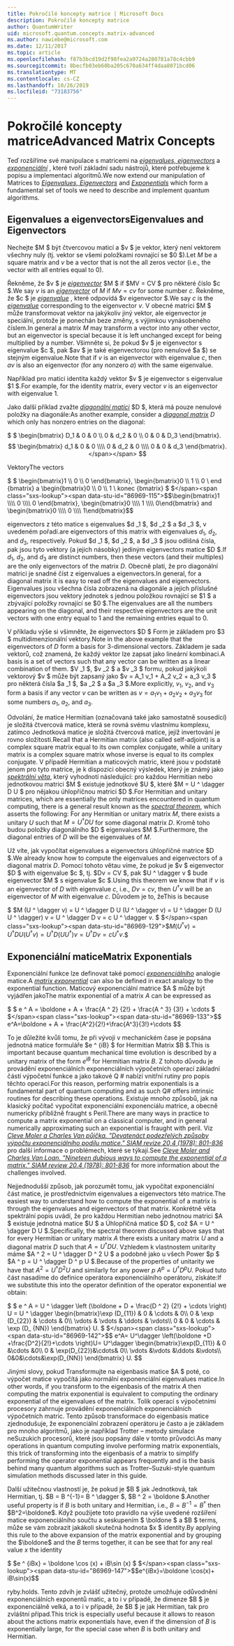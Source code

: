 ```yaml
---
title: Pokročilé koncepty matrice | Microsoft Docs
description: Pokročilé koncepty matrice
author: QuantumWriter
uid: microsoft.quantum.concepts.matrix-advanced
ms.author: nawiebe@microsoft.com
ms.date: 12/11/2017
ms.topic: article
ms.openlocfilehash: f87b3bcd19d2f98fea2a9724a280781a78c4cbb9
ms.sourcegitcommit: 8becfb03eb60ba205c670a634ff4daa8071bcd06
ms.translationtype: MT
ms.contentlocale: cs-CZ
ms.lasthandoff: 10/26/2019
ms.locfileid: "73183756"
---
```

# <a name="advanced-matrix-concepts"></a><span data-ttu-id="86969-103">Pokročilé koncepty matrice</span><span class="sxs-lookup"><span data-stu-id="86969-103">Advanced Matrix Concepts</span></span> #

<span data-ttu-id="86969-104">Teď rozšíříme své manipulace s matricemi na [*eigenvalues, eigenvectors*](https://en.wikipedia.org/wiki/Eigenvalues_and_eigenvectors) a [*exponenciální*](https://en.wikipedia.org/wiki/Matrix_exponential) , které tvoří základní sadu nástrojů, které potřebujeme k popisu a implementaci algoritmů.</span><span class="sxs-lookup"><span data-stu-id="86969-104">We now extend our manipulation of Matrices to [*Eigenvalues, Eigenvectors*](https://en.wikipedia.org/wiki/Eigenvalues_and_eigenvectors) and [*Exponentials*](https://en.wikipedia.org/wiki/Matrix_exponential) which form a fundamental set of tools we need to describe and implement quantum algorithms.</span></span>

## <a name="eigenvalues-and-eigenvectors"></a><span data-ttu-id="86969-105">Eigenvalues a eigenvectors</span><span class="sxs-lookup"><span data-stu-id="86969-105">Eigenvalues and Eigenvectors</span></span> ##

<span data-ttu-id="86969-106">Nechejte $M $ být čtvercovou maticí a $v $ je vektor, který není vektorem všechny nuly (tj. vektor se všemi položkami rovnající se $0 $).</span><span class="sxs-lookup"><span data-stu-id="86969-106">Let $M$ be a square matrix and $v$ be a vector that is not the all zeros vector (i.e., the vector with all entries equal to $0$).</span></span>

<span data-ttu-id="86969-107">Řekněme, že $v $ je [*eigenvector*](https://en.wikipedia.org/wiki/Eigenvalues_and_eigenvectors) $M $ if $MV = CV $ pro některé číslo $c $.</span><span class="sxs-lookup"><span data-stu-id="86969-107">We say $v$ is an [*eigenvector*](https://en.wikipedia.org/wiki/Eigenvalues_and_eigenvectors) of  $M$ if $Mv = cv$ for some number $c$.</span></span> <span data-ttu-id="86969-108">Řekněme, že $c $ je [*eigenvalue*](https://en.wikipedia.org/wiki/Eigenvalues_and_eigenvectors) , které odpovídá $v eigenvector $.</span><span class="sxs-lookup"><span data-stu-id="86969-108">We say $c$ is the [*eigenvalue*](https://en.wikipedia.org/wiki/Eigenvalues_and_eigenvectors) corresponding to the eigenvector $v$.</span></span> <span data-ttu-id="86969-109">V obecné matrici $M $ může transformovat vektor na jakýkoliv jiný vektor, ale eigenvector je speciální, protože je ponechán beze změny, s výjimkou vynásobeného číslem.</span><span class="sxs-lookup"><span data-stu-id="86969-109">In general a matrix $M$ may transform a vector into any other vector, but an eigenvector is special because it is left unchanged except for being multiplied by a number.</span></span> <span data-ttu-id="86969-110">Všimněte si, že pokud $v $ je eigenvector s eigenvalue $c $, pak $av $ je také eigenvectorou (pro nenulové $a $) se stejným eigenvalue.</span><span class="sxs-lookup"><span data-stu-id="86969-110">Note that if $v$ is an eigenvector with eigenvalue $c$, then $av$ is also an eigenvector (for any nonzero $a$) with the same eigenvalue.</span></span>

<span data-ttu-id="86969-111">Například pro matici identita každý vektor $v $ je eigenvector s eigenvalue $1 $.</span><span class="sxs-lookup"><span data-stu-id="86969-111">For example, for the identity matrix, every vector $v$ is an eigenvector with eigenvalue $1$.</span></span>

<span data-ttu-id="86969-112">Jako další příklad zvažte [*diagonální matici*](https://en.wikipedia.org/wiki/Diagonal_matrix) $D $, která má pouze nenulové položky na diagonále:</span><span class="sxs-lookup"><span data-stu-id="86969-112">As another example, consider a [*diagonal matrix*](https://en.wikipedia.org/wiki/Diagonal_matrix) $D$ which only has nonzero entries on the diagonal:</span></span>

<span data-ttu-id="86969-113">$ $ \begin{bmatrix} D_1 & 0 & 0 \\\\ 0 & d_2 & 0 \\\\ 0 & 0 & D_3 \end{bmatrix}.</span><span class="sxs-lookup"><span data-stu-id="86969-113">$$ \begin{bmatrix} d_1 & 0 & 0 \\\\ 0 & d_2 & 0 \\\\ 0 & 0 & d_3 \end{bmatrix}.</span></span>
$$

<span data-ttu-id="86969-114">Vektory</span><span class="sxs-lookup"><span data-stu-id="86969-114">The vectors</span></span>

<span data-ttu-id="86969-115">$ $ \begin{bmatrix}1 \\\\ 0 \\\\ 0 \end{bmatrix}, \begin{bmatrix}0 \\\\ 1 \\\\ 0 \ end {bmatrix} a \begin{bmatrix}0 \\\\ 0 \\\\ 1 \ konec {bmatrix} $ $</span><span class="sxs-lookup"><span data-stu-id="86969-115">$$\begin{bmatrix}1 \\\\ 0 \\\\ 0 \end{bmatrix}, \begin{bmatrix}0 \\\\ 1 \\\\ 0\end{bmatrix} and \begin{bmatrix}0 \\\\ 0 \\\\ 1\end{bmatrix}$$</span></span>

<span data-ttu-id="86969-116">eigenvectors z této matice s eigenvalues $d _1 $, $d _2 $ a $d _3 $, v uvedeném pořadí.</span><span class="sxs-lookup"><span data-stu-id="86969-116">are eigenvectors of this matrix with eigenvalues  $d_1$, $d_2$, and $d_3$, respectively.</span></span> <span data-ttu-id="86969-117">Pokud $d _1 $, $d _2 $, a $d _3 $ jsou odlišná čísla, pak jsou tyto vektory (a jejich násobky) jediným eigenvectors matice $D $.</span><span class="sxs-lookup"><span data-stu-id="86969-117">If $d_1$, $d_2$, and $d_3$ are distinct numbers, then these vectors (and their multiples) are the only eigenvectors of the matrix $D$.</span></span> <span data-ttu-id="86969-118">Obecně platí, že pro diagonální matrici je snadné číst z eigenvalues a eigenvectors.</span><span class="sxs-lookup"><span data-stu-id="86969-118">In general, for a diagonal matrix it is easy to read off the eigenvalues and eigenvectors.</span></span> <span data-ttu-id="86969-119">Eigenvalues jsou všechna čísla zobrazená na diagonále a jejich příslušné eigenvectors jsou vektory jednotek s jednou položkou rovnající se $1 $ a zbývající položky rovnající se $0 $.</span><span class="sxs-lookup"><span data-stu-id="86969-119">The eigenvalues are all the numbers appearing on the diagonal, and their respective eigenvectors are the unit vectors with one entry equal to $1$ and the remaining entries equal to $0$.</span></span>

<span data-ttu-id="86969-120">V příkladu výše si všimněte, že eigenvectors $D $ Form je základem pro $3 $ multidimenzionální vektory.</span><span class="sxs-lookup"><span data-stu-id="86969-120">Note in the above example that the eigenvectors of $D$ form a basis for $3$-dimensional vectors.</span></span> <span data-ttu-id="86969-121">Základem je sada vektorů, což znamená, že každý vektor lze zapsat jako lineární kombinaci.</span><span class="sxs-lookup"><span data-stu-id="86969-121">A basis is a set of vectors such that any vector can be written as a linear combination of them.</span></span> <span data-ttu-id="86969-122">$V _1 $, $v _2 $ a $v _3 $ formu, pokud jakýkoli vektorový $v $ může být zapsaný jako $v = A_1 v_1 + A_2 v_2 + a_3 v_3 $ pro některá čísla $a _1 $, $a _2 $ a $a _3 $.</span><span class="sxs-lookup"><span data-stu-id="86969-122">More explicitly, $v_1$, $v_2$, and $v_3$ form a basis if any vector $v$ can be written as $v=a_1 v_1 + a_2 v_2 + a_3 v_3$ for some numbers $a_1$, $a_2$, and $a_3$.</span></span>

<span data-ttu-id="86969-123">Odvolání, že matice Hermitian (označovaná také jako samostatně sousedící) je složitá čtvercová matice, která se rovná svému vlastnímu komplexu, zatímco Jednotková matice je složitá čtvercová matice, jejíž invertování je rovno složitosti.</span><span class="sxs-lookup"><span data-stu-id="86969-123">Recall that a Hermitian matrix (also called self-adjoint) is a complex square matrix equal to its own complex conjugate, while a unitary matrix is a complex square matrix whose inverse is equal to its complex conjugate.</span></span>
<span data-ttu-id="86969-124">V případě Hermitian a maticových matric, které jsou v podstatě jenom pro tyto matrice, je k dispozici obecný výsledek, který je známý jako [*spektrální věta*](https://en.wikipedia.org/wiki/Spectral_theorem), který vyhodnotí následující: pro každou Hermitian nebo jednotkovou matrici $M $ existuje jednotkové $U $, které $M = U ^ \dagger D U $ pro nějakou úhlopříčnou matrici $D $.</span><span class="sxs-lookup"><span data-stu-id="86969-124">For Hermitian and unitary matrices, which are essentially the only matrices encountered in quantum computing, there is a general result known as the [*spectral theorem*](https://en.wikipedia.org/wiki/Spectral_theorem), which asserts the following: For any Hermitian or unitary matrix $M$, there exists a unitary $U$ such that $M=U^\dagger D U$ for some diagonal matrix $D$.</span></span> <span data-ttu-id="86969-125">Kromě toho budou položky diagonálního $D $ eigenvalues $M $.</span><span class="sxs-lookup"><span data-stu-id="86969-125">Furthermore, the diagonal entries of $D$ will be the eigenvalues of $M$.</span></span>

<span data-ttu-id="86969-126">Už víte, jak vypočítat eigenvalues a eigenvectors úhlopříčné matrice $D $.</span><span class="sxs-lookup"><span data-stu-id="86969-126">We already know how to compute the eigenvalues and eigenvectors of a diagonal matrix $D$.</span></span> <span data-ttu-id="86969-127">Pomocí tohoto větau víme, že pokud je $v $ eigenvector $D $ with eigenvalue $c $, tj. $Dv = CV $, pak $U ^ \dagger v $ bude eigenvector $M $ s eigenvalue $c $.</span><span class="sxs-lookup"><span data-stu-id="86969-127">Using this theorem we know that if $v$ is an eigenvector of $D$ with eigenvalue $c$, i.e., $Dv = cv$, then $U^\dagger v$ will be an eigenvector of $M$ with eigenvalue $c$.</span></span> <span data-ttu-id="86969-128">Důvodem je to, že</span><span class="sxs-lookup"><span data-stu-id="86969-128">This is because</span></span>

<span data-ttu-id="86969-129">$ $M (U ^ \dagger v) = U ^ \dagger D U (U ^ \dagger v) = U ^ \dagger D (U U ^ \dagger) v = U ^ \dagger D v = c U ^ \dagger v. $ $</span><span class="sxs-lookup"><span data-stu-id="86969-129">$$M(U^\dagger v) = U^\dagger D U  (U^\dagger v) =U^\dagger D (U  U^\dagger) v = U^\dagger D v = c U^\dagger v.$$</span></span>

## <a name="matrix-exponentials"></a><span data-ttu-id="86969-130">Exponenciální matice</span><span class="sxs-lookup"><span data-stu-id="86969-130">Matrix Exponentials</span></span>
<span data-ttu-id="86969-131">Exponenciální funkce lze definovat také pomocí [*exponenciálního*](https://en.wikipedia.org/wiki/Matrix_exponential) analogie matice.</span><span class="sxs-lookup"><span data-stu-id="86969-131">A [*matrix exponential*](https://en.wikipedia.org/wiki/Matrix_exponential) can also be defined in exact analogy to the exponential function.</span></span>  <span data-ttu-id="86969-132">Maticový exponenciální matrice $A $ může být vyjádřen jako</span><span class="sxs-lookup"><span data-stu-id="86969-132">The matrix exponential of a matrix $A$ can be expressed as</span></span>

<span data-ttu-id="86969-133">$ $ e ^ A = \boldone + A + \frac{A ^ 2} {2!} + \frac{A ^ 3} {3!} + \cdots $ $</span><span class="sxs-lookup"><span data-stu-id="86969-133">$$ e^A=\boldone + A + \frac{A^2}{2!}+\frac{A^3}{3!}+\cdots $$</span></span>

<span data-ttu-id="86969-134">To je důležité kvůli tomu, že při vývoji v mechanickém čase je popsána jednotná matice formuláře $e ^ {iB} $ for Hermitian Matrix $B $.</span><span class="sxs-lookup"><span data-stu-id="86969-134">This is important because quantum mechanical time evolution is described by a unitary matrix of the form $e^{iB}$ for Hermitian matrix $B$.</span></span>  <span data-ttu-id="86969-135">Z tohoto důvodu je provádění exponenciálních exponenciálních výpočetních operací základní částí výpočetní funkce a jako takové Q # nabízí vnitřní rutiny pro popis těchto operací.</span><span class="sxs-lookup"><span data-stu-id="86969-135">For this reason, performing matrix exponentials is a fundamental part of quantum computing and as such Q# offers intrinsic routines for describing these operations.</span></span>
<span data-ttu-id="86969-136">Existuje mnoho způsobů, jak na klasický počítač vypočítat exponenciální exponenciálu matrice, a obecně numericky přibližně fraught s Peril.</span><span class="sxs-lookup"><span data-stu-id="86969-136">There are many ways in practice to compute a matrix exponential on a classical computer, and in general numerically approximating such an exponential is fraught with peril.</span></span>  <span data-ttu-id="86969-137">Viz [*Cleve Moler a Charles Van půjčka. "Devatenáct podezřelých způsoby výpočtu exponenciálního podílu matice." SIAM revize 20,4 (1978): 801-836*](https://doi.org/10.1137/S00361445024180) pro další informace o problémech, které se týkají.</span><span class="sxs-lookup"><span data-stu-id="86969-137">See [*Cleve Moler and Charles Van Loan. "Nineteen dubious ways to compute the exponential of a matrix." SIAM review 20.4 (1978): 801-836*](https://doi.org/10.1137/S00361445024180) for more information about the challenges involved.</span></span>

<span data-ttu-id="86969-138">Nejjednodušší způsob, jak porozumět tomu, jak vypočítat exponenciální část matice, je prostřednictvím eigenvalues a eigenvectors této matrice.</span><span class="sxs-lookup"><span data-stu-id="86969-138">The easiest way to understand how to compute the exponential of a matrix is through the eigenvalues and eigenvectors of that matrix.</span></span>  <span data-ttu-id="86969-139">Konkrétně věta spektrální popis uvádí, že pro každou Hermitian nebo jednotnou matrici $A $ existuje jednotná matice $U $ a Úhlopříčná matice $D $, což $A = U ^ \dagger D U $.</span><span class="sxs-lookup"><span data-stu-id="86969-139">Specifically, the spectral theorem discussed above says that for every Hermitian or unitary matrix $A$ there exists a unitary matrix $U$ and a diagonal matrix $D$ such that $A=U^\dagger D U$.</span></span>  <span data-ttu-id="86969-140">Vzhledem k vlastnostem unitarity máme $A ^ 2 = U ^ \dagger D ^ 2 U $ a podobně jako u všech Power $p $ $A ^ p = U ^ \dagger D ^ p U $.</span><span class="sxs-lookup"><span data-stu-id="86969-140">Because of the properties of unitarity we have that $A^2 = U^\dagger D^2 U$ and similarly for any power $p$ $A^p = U^\dagger D^p U$.</span></span>  <span data-ttu-id="86969-141">Pokud tuto část nasadíme do definice operátora exponenciálního operátoru, získáte:</span><span class="sxs-lookup"><span data-stu-id="86969-141">If we substitute this into the operator definition of the operator exponential we obtain:</span></span>

<span data-ttu-id="86969-142">$ $ e ^ A = U ^ \dagger \left (\boldone + D + \frac{D ^ 2} {2!} + \cdots \right) U = U ^ \dagger \begin{bmatrix}\exp (D_{11}) & 0 & \cdots & 0\\\\ 0 & \exp (D_{22}) & \cdots & 0\\\\ \vdots & \vdots & \ddots & \vdots\\\\ 0 & 0 & \cdots & \exp (D_ {NN}) \end{bmatrix} U. $ $</span><span class="sxs-lookup"><span data-stu-id="86969-142">$$ e^A= U^\dagger \left(\boldone +D +\frac{D^2}{2!}+\cdots \right)U= U^\dagger \begin{bmatrix}\exp(D_{11}) & 0 &\cdots &0\\\\ 0 & \exp(D_{22})&\cdots& 0\\\\ \vdots &\vdots &\ddots &\vdots\\\\ 0&0&\cdots&\exp(D_{NN}) \end{bmatrix} U. $$</span></span>

<span data-ttu-id="86969-143">Jinými slovy, pokud Transformujte na eigenbasis matice $A $ poté, co výpočet matice vypočítá jako normální exponenciální eigenvalues matice.</span><span class="sxs-lookup"><span data-stu-id="86969-143">In other words, if you transform to the eigenbasis of the matrix $A$ then computing the matrix exponential is equivalent to computing the ordinary exponential of the eigenvalues of the matrix.</span></span>  <span data-ttu-id="86969-144">Tolik operací s výpočetními procesory zahrnuje provádění exponenciálních exponenciálních výpočetních matric. Tento způsob transformace do eigenbasis matice zjednodušuje, že exponenciální zobrazení operátoru je často a je základem pro mnoho algoritmů, jako je například Trotter – metody simulace neSuzukich procesorů, které jsou popsány dále v tomto průvodci.</span><span class="sxs-lookup"><span data-stu-id="86969-144">As many operations in quantum computing involve performing matrix exponentials, this trick of transforming into the eigenbasis of a matrix to simplify performing the operator exponential appears frequently and is the basis behind many quantum algorithms such as Trotter–Suzuki-style quantum simulation methods discussed later in this guide.</span></span>

<span data-ttu-id="86969-145">Další užitečnou vlastností je, že pokud je $B $ jak Jednotková, tak Hermitian, tj. $B = B ^{-1}= B ^ \dagger $, $B ^ 2 = \boldone $.</span><span class="sxs-lookup"><span data-stu-id="86969-145">Another useful property is if $B$ is both unitary and Hermitian, i.e., $B=B^{-1}=B^\dagger$ then $B^2=\boldone$.</span></span> <span data-ttu-id="86969-146">Když použijete toto pravidlo na výše uvedené rozšíření matice exponenciálního součtu a seskupením $ \boldone $ a $B $ terms, může se vám zobrazit jakákoli skutečná hodnota $x $ identity.</span><span class="sxs-lookup"><span data-stu-id="86969-146">By applying this rule to the above expansion of the matrix exponential and by grouping the $\boldone$ and the $B$ terms together, it can be see that for any real value $x$ the identity</span></span>

<span data-ttu-id="86969-147">$ $e ^ {iBx} = \boldone \cos (x) + iB\sin (x) $ $</span><span class="sxs-lookup"><span data-stu-id="86969-147">$$e^{iBx}=\boldone \cos(x)+ iB\sin(x)$$</span></span>


<span data-ttu-id="86969-148">ryby.</span><span class="sxs-lookup"><span data-stu-id="86969-148">holds.</span></span> <span data-ttu-id="86969-149">Tento zdvih je zvlášť užitečný, protože umožňuje odůvodnění exponenciálních exponentů matic, a to i v případě, že dimenze $B $ je exponenciálně velká, a to i v případě, že $B $ je jak Hermitian, tak pro zvláštní případ.</span><span class="sxs-lookup"><span data-stu-id="86969-149">This trick is especially useful because it allows to reason about the actions matrix exponentials have, even if the dimension of $B$ is exponentially large, for the special case when $B$ is both unitary and Hermitian.</span></span>
